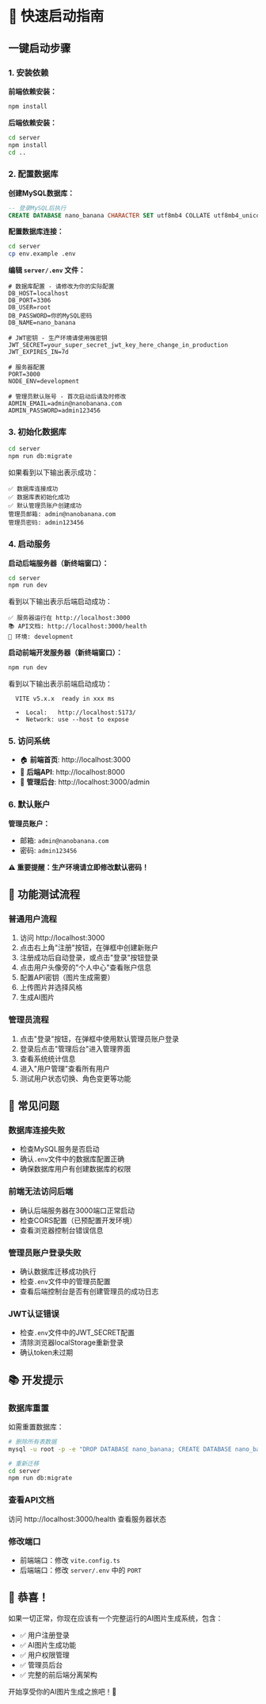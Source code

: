 # 🚀 快速启动指南

## 一键启动步骤

### 1. 安装依赖

**前端依赖安装：**
```bash
npm install
```

**后端依赖安装：**
```bash
cd server
npm install
cd ..
```

### 2. 配置数据库

**创建MySQL数据库：**
```sql
-- 登录MySQL后执行
CREATE DATABASE nano_banana CHARACTER SET utf8mb4 COLLATE utf8mb4_unicode_ci;
```

**配置数据库连接：**
```bash
cd server
cp env.example .env
```

**编辑 `server/.env` 文件：**
```env
# 数据库配置 - 请修改为你的实际配置
DB_HOST=localhost
DB_PORT=3306
DB_USER=root
DB_PASSWORD=你的MySQL密码
DB_NAME=nano_banana

# JWT密钥 - 生产环境请使用强密钥
JWT_SECRET=your_super_secret_jwt_key_here_change_in_production
JWT_EXPIRES_IN=7d

# 服务器配置
PORT=3000
NODE_ENV=development

# 管理员默认账号 - 首次启动后请及时修改
ADMIN_EMAIL=admin@nanobanana.com
ADMIN_PASSWORD=admin123456
```

### 3. 初始化数据库

```bash
cd server
npm run db:migrate
```

如果看到以下输出表示成功：
```
✅ 数据库连接成功
✅ 数据库表初始化成功
✅ 默认管理员账户创建成功
管理员邮箱: admin@nanobanana.com
管理员密码: admin123456
```

### 4. 启动服务

**启动后端服务器（新终端窗口）：**
```bash
cd server
npm run dev
```

看到以下输出表示后端启动成功：
```
✅ 服务器运行在 http://localhost:3000
📚 API文档: http://localhost:3000/health
🔧 环境: development
```

**启动前端开发服务器（新终端窗口）：**
```bash
npm run dev
```

看到以下输出表示前端启动成功：
```
  VITE v5.x.x  ready in xxx ms

  ➜  Local:   http://localhost:5173/
  ➜  Network: use --host to expose
```

### 5. 访问系统

- 🏠 **前端首页**: http://localhost:3000
- 🔧 **后端API**: http://localhost:8000
- 👑 **管理后台**: http://localhost:3000/admin

### 6. 默认账户

**管理员账户：**
- 邮箱: `admin@nanobanana.com`
- 密码: `admin123456`

**⚠️ 重要提醒：生产环境请立即修改默认密码！**

## 🎯 功能测试流程

### 普通用户流程
1. 访问 http://localhost:3000
2. 点击右上角"注册"按钮，在弹框中创建新账户
3. 注册成功后自动登录，或点击"登录"按钮登录
4. 点击用户头像旁的"个人中心"查看账户信息
5. 配置API密钥（图片生成需要）
6. 上传图片并选择风格
7. 生成AI图片

### 管理员流程
1. 点击"登录"按钮，在弹框中使用默认管理员账户登录
2. 登录后点击"管理后台"进入管理界面
3. 查看系统统计信息
4. 进入"用户管理"查看所有用户
5. 测试用户状态切换、角色变更等功能

## 🔧 常见问题

### 数据库连接失败
- 检查MySQL服务是否启动
- 确认`.env`文件中的数据库配置正确
- 确保数据库用户有创建数据库的权限

### 前端无法访问后端
- 确认后端服务器在3000端口正常启动
- 检查CORS配置（已预配置开发环境）
- 查看浏览器控制台错误信息

### 管理员账户登录失败
- 确认数据库迁移成功执行
- 检查`.env`文件中的管理员配置
- 查看后端控制台是否有创建管理员的成功日志

### JWT认证错误
- 检查`.env`文件中的JWT_SECRET配置
- 清除浏览器localStorage重新登录
- 确认token未过期

## 📚 开发提示

### 数据库重置
如需重置数据库：
```bash
# 删除所有表数据
mysql -u root -p -e "DROP DATABASE nano_banana; CREATE DATABASE nano_banana CHARACTER SET utf8mb4 COLLATE utf8mb4_unicode_ci;"

# 重新迁移
cd server
npm run db:migrate
```

### 查看API文档
访问 http://localhost:3000/health 查看服务器状态

### 修改端口
- 前端端口：修改 `vite.config.ts`
- 后端端口：修改 `server/.env` 中的 `PORT`

## 🎉 恭喜！

如果一切正常，你现在应该有一个完整运行的AI图片生成系统，包含：
- ✅ 用户注册登录
- ✅ AI图片生成功能
- ✅ 用户权限管理
- ✅ 管理员后台
- ✅ 完整的前后端分离架构

开始享受你的AI图片生成之旅吧！🚀
